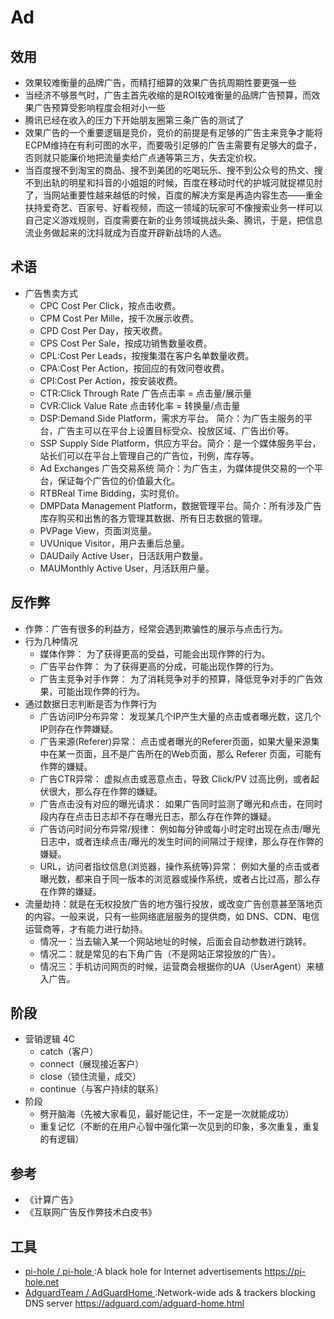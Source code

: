 # Ad

## 效用

* 效果较难衡量的品牌广告，而精打细算的效果广告抗周期性要更强一些
* 当经济不够景气时，广告主首先收缩的是ROI较难衡量的品牌广告预算，而效果广告预算受影响程度会相对小一些
* 腾讯已经在收入的压力下开始朋友圈第三条广告的测试了
* 效果广告的一个重要逻辑是竞价，竞价的前提是有足够的广告主来竞争才能将ECPM维持在有利可图的水平，而要吸引足够的广告主需要有足够大的盘子，否则就只能廉价地把流量卖给广点通等第三方，失去定价权。
* 当百度搜不到淘宝的商品、搜不到美团的吃喝玩乐、搜不到公众号的热文、搜不到出轨的明星和抖音的小姐姐的时候，百度在移动时代的护城河就捉襟见肘了，当网站重要性越来越低的时候，百度的解决方案是再造内容生态——重金扶持爱奇艺、百家号、好看视频，而这一领域的玩家可不像搜索业务一样可以自己定义游戏规则，百度需要在新的业务领域挑战头条、腾讯，于是，把信息流业务做起来的沈抖就成为百度开辟新战场的人选。

## 术语

* 广告售卖方式
  * CPC Cost Per Click，按点击收费。
  * CPM Cost Per Mille，按千次展示收费。
  * CPD Cost Per Day，按天收费。
  * CPS Cost Per Sale，按成功销售数量收费。
  * CPL:Cost Per Leads，按搜集潜在客户名单数量收费。
  * CPA:Cost Per Action，按回应的有效问卷收费。
  * CPI:Cost Per Action，按安装收费。
  * CTR:Click Through Rate 广告点击率 = 点击量/展示量
  * CVR:Click Value Rate 点击转化率 = 转换量/点击量
  * DSP:Demand Side Platform，需求方平台。 简介：为广告主服务的平台，广告主可以在平台上设置目标受众、投放区域、广告出价等。
  * SSP Supply Side Platform，供应方平台。简介：是一个媒体服务平台，站长们可以在平台上管理自己的广告位，刊例，库存等。
  * Ad Exchanges 广告交易系统 简介：为广告主，为媒体提供交易的一个平台，保证每个广告位的价值最大化。
  * RTBReal Time Bidding，实时竞价。
  * DMPData Management Platform，数据管理平台。简介：所有涉及广告库存购买和出售的各方管理其数据、所有日志数据的管理。
  * PVPage View，页面浏览量。
  * UVUnique Visitor，用户去重后总量。
  * DAUDaily Active User，日活跃用户数量。
  * MAUMonthly Active User，月活跃用户量。

## 反作弊

* 作弊：广告有很多的利益方，经常会遇到欺骗性的展示与点击行为。
* 行为几种情况
  - 媒体作弊： 为了获得更高的受益，可能会出现作弊的行为。
  - 广告平台作弊： 为了获得更高的分成，可能出现作弊的行为。
  - 广告主竞争对手作弊： 为了消耗竞争对手的预算，降低竞争对手的广告效果，可能出现作弊的行为。
* 通过数据日志判断是否为作弊行为
  - 广告访问IP分布异常： 发现某几个IP产生大量的点击或者曝光数，这几个IP则存在作弊嫌疑。
  - 广告来源(Referer)异常： 点击或者曝光的Referer页面，如果大量来源集中在某一页面，且不是广告所在的Web页面，那么 Referer 页面，可能有作弊的嫌疑。
  - 广告CTR异常： 虚拟点击或恶意点击，导致 Click/PV 过高比例，或者起伏很大，那么存在作弊的嫌疑。
  - 广告点击没有对应的曝光请求： 如果广告同时监测了曝光和点击，在同时段内存在点击日志却不存在曝光日志，那么存在作弊的嫌疑。
  - 广告访问时间分布异常/规律： 例如每分钟或每小时定时出现在点击/曝光日志中，或者连续点击/曝光的发生时间的间隔过于规律，那么存在作弊的嫌疑。
  - URL，访问者指纹信息(浏览器，操作系统等)异常： 例如大量的点击或者曝光数，都来自于同一版本的浏览器或操作系统，或者占比过高，那么存在作弊的嫌疑。
* 流量劫持：就是在无权投放广告的地方强行投放，或改变广告创意甚至落地页的内容。一般来说，只有一些网络底层服务的提供商，如 DNS、CDN、电信运营商等，才有能力进行劫持。
  - 情况一：当去输入某一个网站地址的时候，后面会自动参数进行跳转。
  - 情况二：就是常见的右下角广告（不是网站正常投放的广告）。
  - 情况三：手机访问网页的时候，运营商会根据你的UA（UserAgent）来植入广告。

## 阶段

* 营销逻辑 4C
  - catch（客户）
  - connect（展现接近客户）
  - close（锁住流量，成交）
  - continue（与客户持续的联系）
* 阶段
  - 劈开脑海（先被大家看见，最好能记住，不一定是一次就能成功）
  - 重复记忆（不断的在用户心智中强化第一次见到的印象，多次重复，重复的有逻辑）

## 参考

* 《计算广告》
* 《互联网广告反作弊技术白皮书》

## 工具

* [ pi-hole / pi-hole ](https://github.com/pi-hole/pi-hole):A black hole for Internet advertisements https://pi-hole.net
* [ AdguardTeam / AdGuardHome ](https://github.com/AdguardTeam/AdGuardHome):Network-wide ads & trackers blocking DNS server https://adguard.com/adguard-home.html
